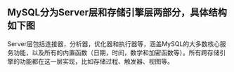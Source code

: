 ## MySQL分为Server层和存储引擎层两部分，具体结构如下图

Server层包括连接器，分析器，优化器和执行器等，涵盖MySQL的大多数核心服务功能，以及所有的内置函数（日期，时间，数学和加密函数等）。所有跨存储引擎的功能都在这一层实现，比如存储过程、触发器、视图等。

